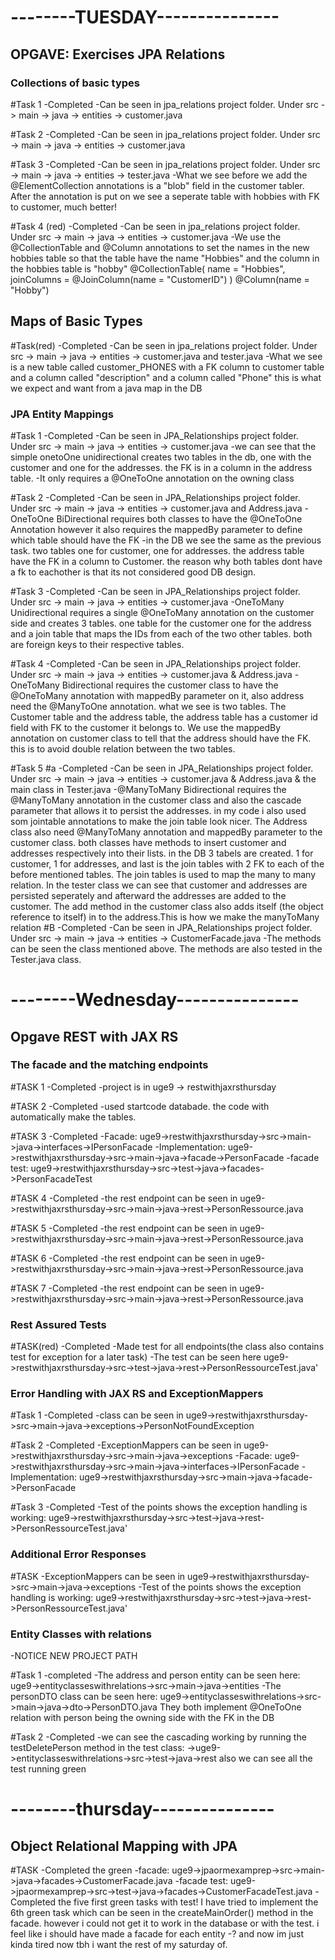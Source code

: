 
# --------TUESDAY---------------
## OPGAVE: Exercises JPA Relations

### Collections of basic types

#Task 1 
-Completed
-Can be seen in jpa_relations project folder. Under src -> main -> java -> entities -> customer.java

#Task 2
-Completed
-Can be seen in jpa_relations project folder. Under src -> main -> java -> entities -> customer.java

#Task 3
-Completed
-Can be seen in jpa_relations project folder. Under src -> main -> java -> entities -> tester.java
-What we see before we add the @ElementCollection annotations is a "blob" field in the customer tabler.
After the annotation is put on we see a seperate table with hobbies with FK to customer, much better!

#Task 4 (red)
-Completed
-Can be seen in jpa_relations project folder. Under src -> main -> java -> entities -> customer.java
-We use the @CollectionTable and @Column annotations to set the names in the new hobbies table so that the table have the name "Hobbies" and the column in the hobbies table is "hobby"
@CollectionTable(
            name = "Hobbies",
            joinColumns = @JoinColumn(name = "CustomerID")
    )
    @Column(name = "Hobby")


## Maps of Basic Types

#Task(red)
-Completed
-Can be seen in jpa_relations project folder. Under src -> main -> java -> entities -> customer.java and tester.java
-What we see is a new table called customer_PHONES with a FK column to customer table and a column called "description" and a column called "Phone"
 this is what we expect and want from a java map in the DB


### JPA Entity Mappings

#Task 1
-Completed
-Can be seen in JPA_Relationships project folder. Under src -> main -> java -> entities -> customer.java
-we can see that the simple onetoOne unidirectional creates two tables in the db, one with the customer and one for the addresses. the FK is in a column in the address table.
-It only requires a @OneToOne annotation on the owning class

#Task 2
-Completed
-Can be seen in JPA_Relationships project folder. Under src -> main -> java -> entities -> customer.java and Address.java
-OneToOne BiDirectional requires both classes to have the @OneToOne Annotation however it also requires the mappedBy parameter to define which table should have the FK
-in the DB we see the same as the previous task. two tables one for customer, one for addresses. the address table have the FK in a column to Customer. the reason why both tables dont have a 
fk to eachother is that its not considered good DB design.

#Task 3
-Completed
-Can be seen in JPA_Relationships project folder. Under src -> main -> java -> entities -> customer.java
-OneToMany Unidirectional requires a single @OneToMany annotation on the customer side and creates 3 tables. one table for the customer one for the address and a join table that
maps the IDs from each of the two other tables. both are foreign keys to their respective tables.

#Task 4
-Completed
-Can be seen in JPA_Relationships project folder. Under src -> main -> java -> entities -> customer.java & Address.java
-OneToMany Bidirectional requires the customer class to have the @OneToMany annotation with mappedBy parameter on it, also address need the @ManyToOne annotation. what we see
is two tables. The Customer table and the address table, the address table has a customer id field with FK to the customer it belongs to. We use the mappedBy annotation on customer class to tell that the 
address should have the FK. this is to avoid double relation between the two tables.

#Task 5
#a
-Completed
-Can be seen in JPA_Relationships project folder. Under src -> main -> java -> entities -> customer.java & Address.java & the main class in Tester.java
-@ManyToMany Bidirectional requires the @ManyToMany annotation in the customer class and also the cascade parameter that allows it to persist the addresses.  in my code i also
used som jointable annotations to make the join table look nicer. The Address class also need @ManyToMany annotation and mappedBy parameter to the customer class. both classes have methods to
insert customer and addresses respectively into their lists. in the DB 3 tabels are created. 1 for customer, 1 for addresses, and last is the join tables with 2 FK to each of the
before mentioned tables. The join tables is used to map the many to many relation. In the tester class we can see that customer and addresses are persisted seperately and afterward the addresses are added to 
the customer. The add method in the customer class also adds itself (the object reference to itself) in to the address.This is how we make the manyToMany relation
#B
-Completed
-Can be seen in JPA_Relationships project folder. Under src -> main -> java -> entities -> CustomerFacade.java
-The methods can be seen the class mentioned above. The methods are also tested in the Tester.java class.

# --------Wednesday---------------

## Opgave REST with JAX RS

### The facade and the matching endpoints

#TASK 1
-Completed
-project is in uge9 -> restwithjaxrsthursday

#TASK 2
-Completed
-used startcode databade. the code with automatically make the tables.

#TASK 3
-Completed
-Facade: uge9->restwithjaxrsthursday->src->main->java->interfaces->IPersonFacade
-Implementation: uge9->restwithjaxrsthursday->src->main->java->facade->PersonFacade
-facade test: uge9->restwithjaxrsthursday->src->test->java->facades->PersonFacadeTest

#TASK 4
-Completed
-the rest endpoint can be seen in uge9->restwithjaxrsthursday->src->main->java->rest->PersonRessource.java

#TASK 5
-Completed
-the rest endpoint can be seen in uge9->restwithjaxrsthursday->src->main->java->rest->PersonRessource.java

#TASK 6
-Completed
-the rest endpoint can be seen in uge9->restwithjaxrsthursday->src->main->java->rest->PersonRessource.java

#TASK 7
-Completed
-the rest endpoint can be seen in uge9->restwithjaxrsthursday->src->main->java->rest->PersonRessource.java

### Rest Assured Tests

#TASK(red)
-Completed
-Made test for all endpoints(the class also contains test for exception for a later task)
-The test can be seen here uge9->restwithjaxrsthursday->src->test->java->rest->PersonRessourceTest.java'

### Error Handling with JAX RS and ExceptionMappers

#Task 1
-Completed
-class can be seen in uge9->restwithjaxrsthursday->src->main->java->exceptions->PersonNotFoundException


#Task 2
-Completed
-ExceptionMappers can be seen in uge9->restwithjaxrsthursday->src->main->java->exceptions
-Facade: uge9->restwithjaxrsthursday->src->main->java->interfaces->IPersonFacade
-Implementation: uge9->restwithjaxrsthursday->src->main->java->facade->PersonFacade


#Task 3
-Completed
-Test of the points shows the exception handling is working: uge9->restwithjaxrsthursday->src->test->java->rest->PersonRessourceTest.java'


### Additional Error Responses

#TASK
-ExceptionMappers can be seen in uge9->restwithjaxrsthursday->src->main->java->exceptions
-Test of the points shows the exception handling is working: uge9->restwithjaxrsthursday->src->test->java->rest->PersonRessourceTest.java'


### Entity Classes with relations
-NOTICE NEW PROJECT PATH

#Task 1
-completed
-The address and person entity can be seen here: uge9->entityclasseswithrelations->src->main->java->entities
-The personDTO class can be seen here: uge9->entityclasseswithrelations->src->main->java->dto->PersonDTO.java
They both implement @OneToOne relation with person being the owning side with the FK in the DB


#Task 2
-Completed
-we can see the cascading working by running the testDeletePerson method in the test class:
->uge9->entityclasseswithrelations->src->test->java->rest
also we can see all the test running green

# --------thursday---------------

## Object Relational Mapping with JPA

#TASK
-Completed the green
-facade: uge9->jpaormexamprep->src->main->java->facades->CustomerFacade.java
-facade test: uge9->jpaormexamprep->src->test->java->facades->CustomerFacadeTest.java
-Completed the five first green tasks with test!
I have tried to implement the 6th green task which can be seen in the createMainOrder() method in the facade.
however i could not get it to work in the database or with the test.
i feel like i should have made a facade for each entity -? and now im just kinda tired now tbh i want the rest of my saturday of.
